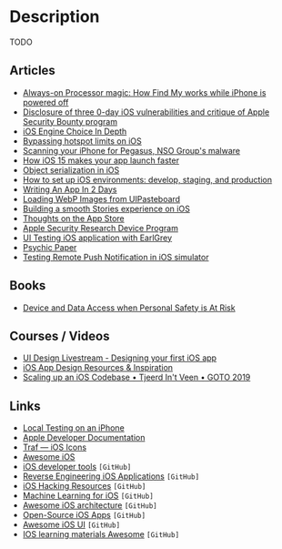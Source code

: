 # Description

TODO


## Articles

- [Always-on Processor magic: How Find My works while iPhone is powered off](https://naehrdine.blogspot.com/2021/09/always-on-processor-magic-how-find-my.html)
- [Disclosure of three 0-day iOS vulnerabilities and critique of Apple Security Bounty program](https://habr.com/ru/post/579714/)
- [iOS Engine Choice In Depth](https://infrequently.org/2021/08/webkit-ios-deep-dive/)
- [Bypassing hotspot limits on iOS](https://blog.cyrusroshan.com/post/phone-data-hotspot)
- [Scanning your iPhone for Pegasus, NSO Group's malware](https://arkadiyt.com/2021/07/25/scanning-your-iphone-for-nso-group-pegasus-malware/)
- [How iOS 15 makes your app launch faster](https://medium.com/geekculture/how-ios-15-makes-your-app-launch-faster-51cf0aa6c520)
- [Object serialization in iOS](https://dmtopolog.com/object-serialization-in-ios/)
- [How to set up iOS environments: develop, staging, and production](https://sarunw.com/posts/how-to-set-up-ios-environments/)
- [Writing An App In 2 Days](https://noahgilmore.com/blog/transparent-app-icons/)
- [Loading WebP Images from UIPasteboard](https://noahgilmore.com/blog/uipasteboard-webp/)
- [Building a smooth Stories experience on iOS](https://engineering.linkedin.com/blog/2020/building-stories-on-ios)
- [Thoughts on the App Store](http://rileytestut.com/blog/2020/10/14/thoughts-on-app-store/)
- [Apple Security Research Device Program](https://developer.apple.com/programs/security-research-device/)
- [UI Testing iOS application with EarlGrey](https://www.onswiftwings.com/posts/ui-tests-earlgrey/)
- [Psychic Paper](https://blog.siguza.net/psychicpaper/)
- [Testing Remote Push Notification in iOS simulator](https://sarunw.com/posts/testing-remote-push-notification-in-ios-simulator/)


## Books

- [Device and Data Access when Personal Safety is At Risk](https://manuals.info.apple.com/MANUALS/1000/MA1976/en_US/device-and-data-access-when-personal-safety-is-at-risk.pdf)


## Courses / Videos

- [UI Design Livestream - Designing your first iOS app](https://youtu.be/XzjxqS0xAu0)
- [iOS App Design Resources & Inspiration](https://youtu.be/DnfNCBHo-qU)
- [Scaling up an iOS Codebase • Tjeerd In't Veen • GOTO 2019](https://youtu.be/n09omYo_QPk)


## Links

- [Local Testing on an iPhone](https://www.joshwcomeau.com/blog/local-testing-on-an-iphone/)
- [Apple Developer Documentation](https://developer.apple.com/documentation/)
- [Traf — iOS Icons](https://icons.tr.af/)
- [Awesome iOS](https://github.com/vsouza/awesome-ios)
- [iOS developer tools](https://github.com/LeoMobileDeveloper/ios-developer-tools) `[GitHub]`
- [Reverse Engineering iOS Applications](https://github.com/ivRodriguezCA/RE-iOS-Apps) `[GitHub]`
- [iOS Hacking Resources](https://github.com/Siguza/ios-resources) `[GitHub]`
- [Machine Learning for iOS](https://github.com/alexsosn/iOS_ML) `[GitHub]`
- [Awesome iOS architecture](https://github.com/onmyway133/awesome-ios-architecture) `[GitHub]`
- [Open-Source iOS Apps](https://github.com/dkhamsing/open-source-ios-apps) `[GitHub]`
- [Awesome iOS UI](https://github.com/cjwirth/awesome-ios-ui) `[GitHub]`
- [IOS learning materials Awesome](https://github.com/jVirus/ios-learning-materials) `[GitHub]`
